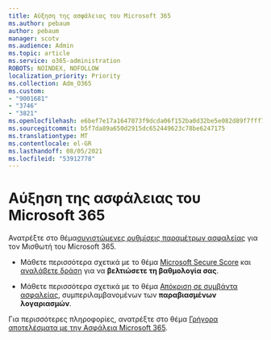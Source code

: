 ```yaml
---
title: Αύξηση της ασφάλειας του Microsoft 365
ms.author: pebaum
author: pebaum
manager: scotv
ms.audience: Admin
ms.topic: article
ms.service: o365-administration
ROBOTS: NOINDEX, NOFOLLOW
localization_priority: Priority
ms.collection: Adm_O365
ms.custom:
- "9001681"
- "3746"
- "3821"
ms.openlocfilehash: e6bef7e17a1647073f9dcda06f152ba0d32be5e082d89f7fff714561babeacff
ms.sourcegitcommit: b5f7da89a650d2915dc652449623c78be6247175
ms.translationtype: MT
ms.contentlocale: el-GR
ms.lasthandoff: 08/05/2021
ms.locfileid: "53912778"
---
```

# <a name="increase-microsoft-365-security"></a>Αύξηση της ασφάλειας του Microsoft 365

Ανατρέξτε στο θέμα[συνιστώμενες ρυθμίσεις παραμέτρων ασφαλείας](https://docs.microsoft.com/microsoft-365/security/office-365-security/tenant-wide-setup-for-increased-security?view=o365-worldwide) για τον Μισθωτή του Microsoft 365.

- Μάθετε περισσότερα σχετικά με το θέμα [Microsoft Secure Score](https://docs.microsoft.com/microsoft-365/security/mtp/microsoft-secure-score?view=o365-worldwide) και [αναλάβετε δράση](https://docs.microsoft.com/microsoft-365/security/mtp/microsoft-secure-score?view=o365-worldwide#take-action-to-improve-your-score) για να **βελτιώσετε τη βαθμολογία σας**.

- Μάθετε περισσότερα σχετικά με το θέμα [Απόκριση σε συμβάντα ασφαλείας](https://docs.microsoft.com/microsoft-365/security/office-365-security/office365-security-incident-response-overview?view=o365-worldwide), συμπεριλαμβανομένων των **παραβιασμένων λογαριασμών**.

Για περισσότερες πληροφορίες, ανατρέξτε στο θέμα [Γρήγορα αποτελέσματα με την Ασφάλεια Microsoft 365](https://docs.microsoft.com/microsoft-365/security/office-365-security/security-roadmap?view=o365-worldwide). 
